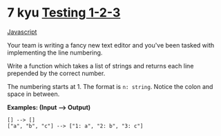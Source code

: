 # 7 kyu [Testing 1-2-3](https://www.codewars.com/kata/54bf85e3d5b56c7a05000cf9)

<!-- START LANGUAGE_LINKS -->

[Javascript](./javascript.js)

<!-- END LANGUAGE_LINKS -->

Your team is writing a fancy new text editor and you've been tasked with implementing the line numbering.

Write a function which takes a list of strings and returns each line prepended by the correct number.

The numbering starts at 1. The format is `n: string`. Notice the colon and space in between.

**Examples: (Input --> Output)**

```
[] --> []
["a", "b", "c"] --> ["1: a", "2: b", "3: c"]
```
